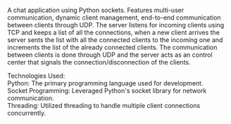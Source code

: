 A chat application using Python sockets. Features multi-user communication, dynamic client management, end-to-end communication between clients through UDP.
The server listens for incoming clients using TCP and keeps a list of all the connections, when a new client arrives the server sents the list with all the connected clients to the incoming one and increments the list of the already connected clients.
The communication between clients is done through UDP and the server acts as an control center that signals the connection/disconnection of the clients.

Technologies Used:<br>
Python: The primary programming language used for development.<br>
Socket Programming: Leveraged Python's socket library for network communication.<br>
Threading: Utilized threading to handle multiple client connections concurrently.<br>
